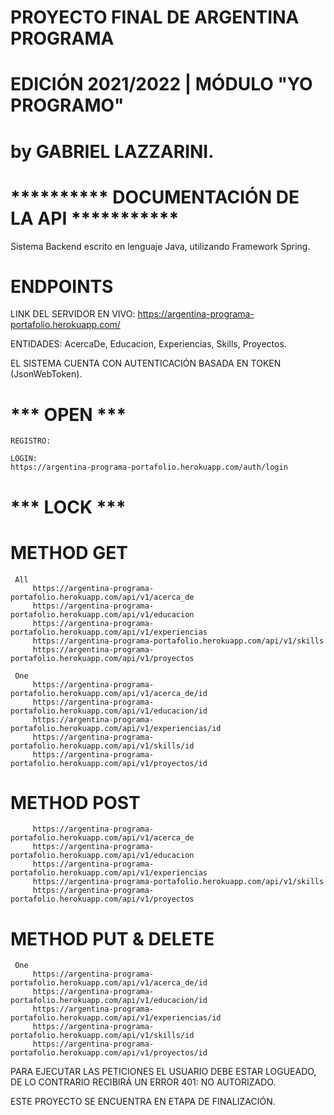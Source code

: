 # PROYECTO FINAL DE ARGENTINA PROGRAMA 
# EDICIÓN 2021/2022 | MÓDULO "YO PROGRAMO" 
# by GABRIEL LAZZARINI.

# **********   DOCUMENTACIÓN DE LA API    ***********
 
 Sistema Backend escrito en lenguaje Java, utilizando Framework Spring.
 
 # ENDPOINTS
 LINK DEL SERVIDOR EN VIVO: https://argentina-programa-portafolio.herokuapp.com/
 
 ENTIDADES: AcercaDe, Educacion, Experiencias, Skills, Proyectos.
 
 EL SISTEMA CUENTA CON AUTENTICACIÓN BASADA EN TOKEN (JsonWebToken).
 
 #  *** OPEN ***
    REGISTRO: 
    
    LOGIN:
    https://argentina-programa-portafolio.herokuapp.com/auth/login
 
 # *** LOCK ***
 
   # METHOD GET 
     All
         https://argentina-programa-portafolio.herokuapp.com/api/v1/acerca_de
         https://argentina-programa-portafolio.herokuapp.com/api/v1/educacion
         https://argentina-programa-portafolio.herokuapp.com/api/v1/experiencias
         https://argentina-programa-portafolio.herokuapp.com/api/v1/skills
         https://argentina-programa-portafolio.herokuapp.com/api/v1/proyectos

     One
         https://argentina-programa-portafolio.herokuapp.com/api/v1/acerca_de/id
         https://argentina-programa-portafolio.herokuapp.com/api/v1/educacion/id
         https://argentina-programa-portafolio.herokuapp.com/api/v1/experiencias/id
         https://argentina-programa-portafolio.herokuapp.com/api/v1/skills/id
         https://argentina-programa-portafolio.herokuapp.com/api/v1/proyectos/id
         
   # METHOD POST
     
         https://argentina-programa-portafolio.herokuapp.com/api/v1/acerca_de
         https://argentina-programa-portafolio.herokuapp.com/api/v1/educacion
         https://argentina-programa-portafolio.herokuapp.com/api/v1/experiencias
         https://argentina-programa-portafolio.herokuapp.com/api/v1/skills
         https://argentina-programa-portafolio.herokuapp.com/api/v1/proyectos

   
   # METHOD PUT & DELETE
     One
         https://argentina-programa-portafolio.herokuapp.com/api/v1/acerca_de/id
         https://argentina-programa-portafolio.herokuapp.com/api/v1/educacion/id
         https://argentina-programa-portafolio.herokuapp.com/api/v1/experiencias/id
         https://argentina-programa-portafolio.herokuapp.com/api/v1/skills/id
         https://argentina-programa-portafolio.herokuapp.com/api/v1/proyectos/id
   
 
 
    
  PARA EJECUTAR LAS PETICIONES EL USUARIO DEBE ESTAR LOGUEADO, 
  DE LO CONTRARIO RECIBIRÁ UN ERROR 401: NO AUTORIZADO.
  
  ESTE PROYECTO SE ENCUENTRA EN ETAPA DE FINALIZACIÓN.

  
  
 
 

